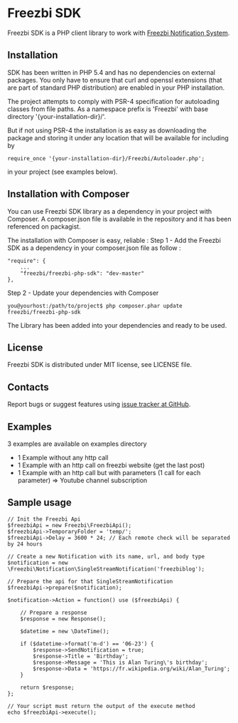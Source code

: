 Freezbi SDK
=================================================
Freezbi SDK is a PHP client library to work with
[Freezbi Notification System](http://www.freezbi.com/).


Installation
-------------------------------------------------
SDK has been written in PHP 5.4 and has no dependencies on external packages.
You only have to ensure that curl and openssl extensions (that are part of
standard PHP distribution) are enabled in your PHP installation.

The project attempts to comply with PSR-4 specification for autoloading classes from file paths. 
As a namespace prefix is 'Freezbi\' with base directory '{your-installation-dir}/'.

But if not using PSR-4 the installation is as easy as downloading the package and storing it
under any location that will be available for including by

    require_once '{your-installation-dir}/Freezbi/Autoloader.php';

in your project (see examples below).

Installation with Composer
-------------------------------------------------
You can use Freezbi SDK library as a dependency in your project with Composer. A composer.json file is available in the repository and it has been referenced on packagist. 

The installation with Composer is easy, reliable : 
Step 1 - Add the Freezbi SDK as a dependency in your composer.json file as follow :

    "require": {
        ...
        "freezbi/freezbi-php-sdk": "dev-master"
    },

Step 2 - Update your dependencies with Composer

    you@yourhost:/path/to/project$ php composer.phar update freezbi/freezbi-php-sdk

The Library has been added into your dependencies and ready to be used.

License
-------------------------------------------------
Freezbi SDK is distributed under MIT license, see LICENSE file.


Contacts
-------------------------------------------------
Report bugs or suggest features using
[issue tracker at GitHub](https://github.com/freezbi/freezbi-php-sdk).


Examples
-------------------------------------------------
3 examples are available on examples directory

- 1 Example without any http call
- 1 Example with an http call on freezbi website (get the last post)
- 1 Example with an http call but with parameters (1 call for each parameter) => Youtube channel subscription



Sample usage
-------------------------------------------------

    // Init the Freezbi Api
    $freezbiApi = new Freezbi\FreezbiApi();
    $freezbiApi->TemporaryFolder = 'temp/';
    $freezbiApi->Delay = 3600 * 24; // Each remote check will be separated by 24 hours
    
    // Create a new Notification with its name, url, and body type
    $notification = new \Freezbi\Notification\SingleStreamNotification('freezbiblog');
    
    // Prepare the api for that SingleStreamNotification
    $freezbiApi->prepare($notification);
    
    $notification->Action = function() use ($freezbiApi) {
    
        // Prepare a response
        $response = new Response();
    
        $datetime = new \DateTime();
    
        if ($datetime->format('m-d') == '06-23') {
            $response->SendNotification = true;
            $response->Title = 'Birthday';
            $response->Message = 'This is Alan Turing\'s birthday';
            $response->Data = 'https://fr.wikipedia.org/wiki/Alan_Turing';
        }
    
        return $response;
    };
    
    // Your script must return the output of the execute method
    echo $freezbiApi->execute();
